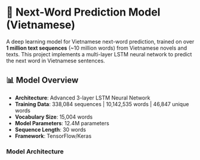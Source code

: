 # 🌸 Next-Word Prediction Model (Vietnamese)

A deep learning model for Vietnamese next-word prediction, trained on over **1 million text sequences** (~10 million words) from Vietnamese novels and texts. This project implements a multi-layer LSTM neural network to predict the next word in Vietnamese sentences.

## 📊 Model Overview

- **Architecture**: Advanced 3-layer LSTM Neural Network
- **Training Data**: 338,084 sequences | 10,142,535 words | 46,847 unique words
- **Vocabulary Size**: 15,004 words
- **Model Parameters**: 12.4M parameters
- **Sequence Length**: 30 words
- **Framework**: TensorFlow/Keras

### Model Architecture

